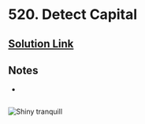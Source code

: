 # 520. Detect Capital

## [Solution Link]()

## Notes

-

```java

```

![Shiny tranquill](https://projectpokemon.org/images/shiny-sprite/tranquill.gif)
